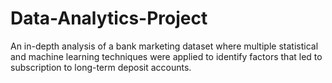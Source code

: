 # Data-Analytics-Project
An in-depth analysis of a bank marketing dataset where multiple statistical and machine learning techniques were applied to identify factors that led to subscription to long-term deposit accounts.

